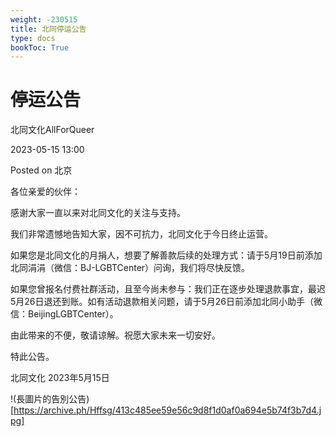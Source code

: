 ```yaml
---
weight: -230515
title: 北同停运公告
type: docs
bookToc: True
---
```


# 停运公告

北同文化AllForQueer

2023-05-15 13:00

Posted on 北京

各位亲爱的伙伴： 

感谢大家一直以来对北同文化的关注与支持。 

我们非常遗憾地告知大家，因不可抗力，北同文化于今日终止运营。 

如果您是北同文化的月捐人，想要了解善款后续的处理方式：请于5月19日前添加北同涓涓（微信：BJ-LGBTCenter）问询，我们将尽快反馈。 

如果您曾报名付费社群活动，且至今尚未参与：我们正在逐步处理退款事宜，最迟5月26日退还到账。如有活动退款相关问题，请于5月26日前添加北同小助手（微信：BeijingLGBTCenter）。

由此带来的不便，敬请谅解。祝愿大家未来一切安好。

特此公告。


北同文化
2023年5月15日

!(長圖片的告別公告)[https://archive.ph/Hffsg/413c485ee59e56c9d8f1d0af0a694e5b74f3b7d4.jpg]